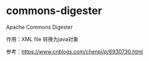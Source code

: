 # commons-digester
Apache Commons Digester

作用：XML file 转换为java对象

参考：https://www.cnblogs.com/chenpi/p/6930730.html
